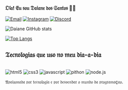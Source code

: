 
### 𝔒𝔩𝔞! 𝔈𝔲 𝔰𝔬𝔲 𝔇𝔞𝔦𝔞𝔫𝔢 𝔡𝔬𝔰 𝔖𝔞𝔫𝔱𝔬𝔰 👋🏽

[![Email](https://img.shields.io/badge/Gmail-D14836?style=for-the-badge&logo=gmail&logoColor=white)](daiane220691@gmail.com)
[![Instagram](https://img.shields.io/badge/Instagram-E4405F?style=for-the-badge&logo=instagram&logoColor=white)](daiane.126)
[![Discord](https://img.shields.io/badge/Discord-7289DA?style=for-the-badge&logo=discord&logoColor=white)](#)

![Daiane GitHub stats](https://github-readme-stats.vercel.app/api?username=daianedossantos&show_icons=true&theme=merko)

[![Top Langs](https://github-readme-stats.vercel.app/api/top-langs/?username=daianedossantos)](https://github.com/anuraghazra/github-readme-stats)

## 𝔗𝔢𝔠𝔫𝔬𝔩𝔬𝔤𝔦𝔞𝔰 𝔮𝔲𝔢 𝔲𝔰𝔬 𝔫𝔬 𝔪𝔢𝔲 𝔡𝔦𝔞-𝔞-𝔡𝔦𝔞

<div style="display: inline_block"><br/>
    <img aling="center" alt="html5" src="https://img.shields.io/badge/HTML5-E34F26?style=for-the-badge&logo=html5&logoColor=white" />
    <img aling="center" alt="css3" src="https://img.shields.io/badge/CSS3-1572B6?style=for-the-badge&logo=css3&logoColor=white" />
     <img aling="center" alt="javascript" src="https://img.shields.io/badge/JavaScript-323330?style=for-the-badge&logo=javascript&logoColor=F7DF1E" />
      <img aling="center" alt="pithon" src="https://img.shields.io/badge/Python-14354C?style=for-the-badge&logo=python&logoColor=white" />
       <img aling="center" alt="node.js" src="https://img.shields.io/badge/Node.js-43853D?style=for-the-badge&logo=node.js&logoColor=white" />
</div>

𝔄𝔭𝔞𝔦𝔵𝔬𝔫𝔞𝔡𝔞 𝔭𝔬𝔯 𝔱𝔢𝔠𝔫𝔬𝔩𝔬𝔤𝔦𝔞 𝔢 𝔭𝔬𝔯 𝔡𝔢𝔰𝔳𝔢𝔫𝔡𝔞𝔯 𝔬 𝔪𝔲𝔫𝔡𝔬 𝔡𝔞 𝔭𝔯𝔬𝔤𝔯𝔞𝔪𝔞ç𝔞𝔬.
